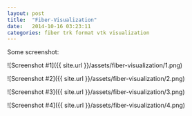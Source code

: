 ```yaml
---
layout: post
title:  "Fiber-Visualization"
date:   2014-10-16 03:23:11
categories: fiber trk format vtk visualization
---
```


Some screenshot:

![Screenshot #1]({{ site.url }}/assets/fiber-visualization/1.png)

![Screenshot #2]({{ site.url }}/assets/fiber-visualization/2.png)

![Screenshot #3]({{ site.url }}/assets/fiber-visualization/3.png)

![Screenshot #4]({{ site.url }}/assets/fiber-visualization/4.png)
